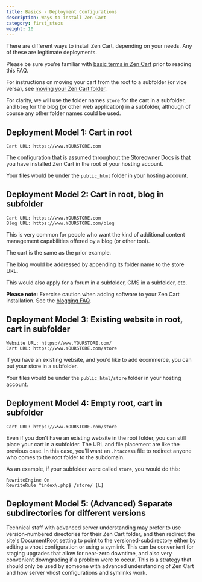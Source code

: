 ```yaml
---
title: Basics - Deployment Configurations
description: Ways to install Zen Cart 
category: first_steps
weight: 10
---
```


There are different ways to install Zen Cart, depending on your needs. 
Any of these are legitimate deployments. 

Please be sure you're familiar with [basic terms in Zen Cart](/user/first_steps/basic_terms/) prior to reading this FAQ.

For instructions on moving your cart from the root to a subfolder (or vice versa), see [moving your Zen Cart folder](/user/installing/move_cart/).

For clarity, we will use the folder names `store` for the cart in a subfolder, and `blog` for the blog (or other web application) in a subfolder, although of course any other folder names could be used. 

## Deployment Model 1: Cart in root 

```
Cart URL: https://www.YOURSTORE.com 
```

The configuration that is assumed throughout the Storeowner Docs is that you have installed Zen Cart in the root of your hosting account.

Your files would be under the `public_html` folder in your hosting account. 

## Deployment Model 2: Cart in root, blog in subfolder

```
Cart URL: https://www.YOURSTORE.com 
Blog URL: https://www.YOURSTORE.com/blog 
```


This is very common for people who want the kind of additional content management capabilities offered by a blog (or other tool).

The cart is the same as the prior example.

The blog would be addressed by appending its folder name to the store URL.

This would also apply for a forum in a subfolder, CMS in a subfolder, etc. 

**Please note:** Exercise caution when adding software to your Zen Cart installation.  See the [blogging FAQ](/user/running/blogging).
 
## Deployment Model 3: Existing website in root, cart in subfolder

```
Website URL: https://www.YOURSTORE.com/
Cart URL: https://www.YOURSTORE.com/store  
```

If you have an existing website, and you'd like to add ecommerce, you can put your store in a subfolder.  

Your files would be under the `public_html/store` folder in your hosting account. 

## Deployment Model 4: Empty root, cart in subfolder 

```
Cart URL: https://www.YOURSTORE.com/store  
```

Even if you don't have an existing website in the root folder, you can still place your cart in a subfolder.   The URL and file placement are like the previous case.  In this case, you'll want an `.htaccess` file to redirect anyone who comes to the root folder to the subdomain.  

As an example, if your subfolder were called `store`, you would do this: 

```
RewriteEngine On
RewriteRule ^index\.php$ /store/ [L]
```

## Deployment Model 5: (Advanced) Separate subdirectories for different versions

Technical staff with advanced server understanding may prefer to use version-numbered directories for their Zen Cart folder, and then redirect the site's DocumentRoot setting to point to the versioned-subdirectory either by editing a vhost configuration or using a symlink. This can be convenient for staging upgrades that allow for near-zero downtime, and also very convenient downgrading if a problem were to occur. This is a strategy that should only be used by someone with advanced understanding of Zen Cart and how server vhost configurations and symlinks work.
